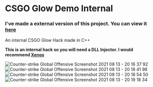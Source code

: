 # CSGO Glow Demo Internal

### I've made a external version of this project. You can view it [here](https://github.com/KyeOnDiscord/csgo-glow-demo-cpp)

An internal CSGO Glow Hack made in C++

**This is an internal hack so you will need a DLL Injector. I would recommend [Xenos](https://github.com/DarthTon/Xenos)**

![Counter-strike  Global Offensive Screenshot 2021 08 13 - 20 16 37 92](https://user-images.githubusercontent.com/36981621/129342653-28d7ec51-d6d3-4be8-8d6a-7b7d946562bd.png)
![Counter-strike  Global Offensive Screenshot 2021 08 13 - 20 18 41 98](https://user-images.githubusercontent.com/36981621/129342926-80e11c51-8511-465f-a9b1-46e9b4ad4e7d.png)
![Counter-strike  Global Offensive Screenshot 2021 08 13 - 20 18 54 50](https://user-images.githubusercontent.com/36981621/129342936-ae9a9afc-eef7-4406-8976-719d7a481f32.png)
![Counter-strike  Global Offensive Screenshot 2021 08 13 - 20 19 18 34](https://user-images.githubusercontent.com/36981621/129342951-4e81711b-b581-4d33-b866-0244bde1fbb5.png)
